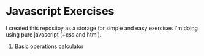 # Javascript Exercises

I created this repositoy as a storage for simple and easy exercises I'm doing using pure javascript (+css and html).

1. Basic operations calculator 
